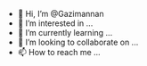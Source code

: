 - 👋 Hi, I’m @Gazimannan
- 👀 I’m interested in ...
- 🌱 I’m currently learning ...
- 💞️ I’m looking to collaborate on ...
- 📫 How to reach me ...

<!---
Gazimannan/Gazimannan is a ✨ special ✨ repository because its `README.md` (this file) appears on your GitHub profile.
You can click the Preview link to take a look at your changes.
--->
